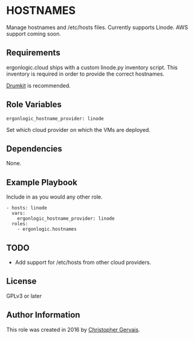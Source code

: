 HOSTNAMES
=========

Manage hostnames and /etc/hosts files. Currently supports Linode. AWS support coming soon.


Requirements
------------

ergonlogic.cloud ships with a custom linode.py inventory script. This inventory is required in order to provide the correct hostnames.

[Drumkit](http://github.com/ergonlogic/drumkit) is recommended.

Role Variables
--------------

    ergonlogic_hostname_provider: linode

Set which cloud provider on which the VMs are deployed.


Dependencies
------------

None.

Example Playbook
----------------

Include in as you would any other role.

    - hosts: linode
      vars:
        ergonlogic_hostname_provider: linode
      roles:
        - ergonlogic.hostnames


TODO
----

* Add support for /etc/hosts from other cloud providers.

License
-------

GPLv3 or later

Author Information
------------------

This role was created in 2016 by [Christopher Gervais](http://ergonlogic.com/).
